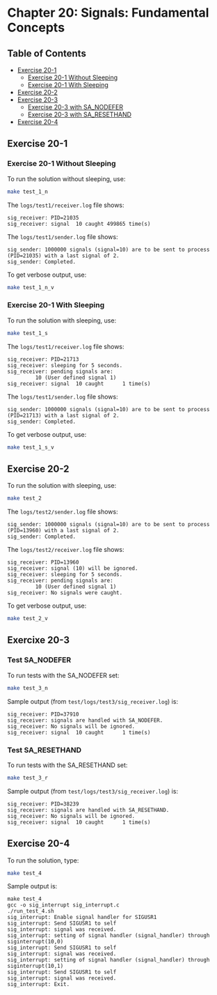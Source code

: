 # Chapter 20: Signals: Fundamental Concepts

## Table of Contents

* [Exercise 20-1](exercise-20-1)
  * [Exercise 20-1 Without Sleeping](exercise-20-1-without-sleeping)
  * [Exercise 20-1 With Sleeping](exercise-20-1-with-sleeping)
* [Exercise 20-2](exercise-20-2)
* [Exercise 20-3](exercise-20-3)
  * [Exercise 20-3 with SA_NODEFER](test-sa-nodefer)
  * [Exercise 20-3 with SA_RESETHAND](test-sa-resethand)
* [Exercise 20-4](exercise-20-4)

## Exercise 20-1

### Exercise 20-1 Without Sleeping

To run the solution without sleeping, use:
```bash
make test_1_n
```

The `logs/test1/receiver.log` file shows:
```text
sig_receiver: PID=21035
sig_receiver: signal  10 caught 499865 time(s)
```

The `logs/test1/sender.log` file shows:
```text
sig_sender: 1000000 signals (signal=10) are to be sent to process (PID=21035) with a last signal of 2.
sig_sender: Completed.
```

To get verbose output, use:
```bash
make test_1_n_v
```

### Exercise 20-1 With Sleeping

To run the solution with sleeping, use:
```bash
make test_1_s
```

The `logs/test1/receiver.log` file shows:
```text
sig_receiver: PID=21713
sig_receiver: sleeping for 5 seconds.
sig_receiver: pending signals are:
		 10 (User defined signal 1)
sig_receiver: signal  10 caught      1 time(s)
```

The `logs/test1/sender.log` file shows:
```text
sig_sender: 1000000 signals (signal=10) are to be sent to process (PID=21713) with a last signal of 2.
sig_sender: Completed.
```

To get verbose output, use:
```bash
make test_1_s_v
```

## Exercise 20-2

To run the solution with sleeping, use:
```bash
make test_2
```

The `logs/test2/sender.log` file shows:
```text
sig_sender: 1000000 signals (signal=10) are to be sent to process (PID=13960) with a last signal of 2.
sig_sender: Completed.
```

The `logs/test2/receiver.log` file shows:
```text
sig_receiver: PID=13960
sig_receiver: signal (10) will be ignored.
sig_receiver: sleeping for 5 seconds.
sig_receiver: pending signals are:
		 10 (User defined signal 1)
sig_receiver: No signals were caught.
```

To get verbose output, use:
```bash
make test_2_v
```

## Exercixe 20-3

### Test SA_NODEFER

To run tests with the SA_NODEFER set:
```bash
make test_3_n
```
Sample output (from `test/logs/test3/sig_receiver.log`) is:
```text
sig_receiver: PID=37910
sig_receiver: signals are handled with SA_NODEFER.
sig_receiver: No signals will be ignored.
sig_receiver: signal  10 caught      1 time(s)
```

### Test SA_RESETHAND

To run tests with the SA_RESETHAND set:
```bash
make test_3_r
```
Sample output (from `test/logs/test3/sig_receiver.log`) is:
```text
sig_receiver: PID=38239
sig_receiver: signals are handled with SA_RESETHAND.
sig_receiver: No signals will be ignored.
sig_receiver: signal  10 caught      1 time(s)
```

## Exercise 20-4

To run the solution, type:
```bash
make test_4
```
Sample output is:
```text
make test_4
gcc -o sig_interrupt sig_interrupt.c 
./run_test_4.sh 
sig_interrupt: Enable signal handler for SIGUSR1
sig_interrupt: Send SIGUSR1 to self
sig_interrupt: signal was received.
sig_interrupt: setting of signal handler (signal_handler) through siginterrupt(10,0)
sig_interrupt: Send SIGUSR1 to self
sig_interrupt: signal was received.
sig_interrupt: setting of signal handler (signal_handler) through siginterrupt(10,1)
sig_interrupt: Send SIGUSR1 to self
sig_interrupt: signal was received.
sig_interrupt: Exit.
```